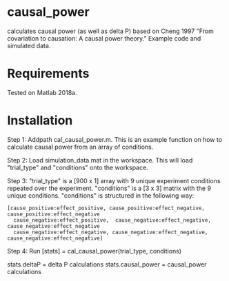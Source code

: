 # causal_power
calculates causal power (as well as delta P) based on Cheng 1997 "From covariation to causation: A causal power theory."
Example code and simulated data.

# Requirements
Tested on Matlab 2018a.

# Installation
Step 1: Addpath cal_causal_power.m. This is an example function on how to calculate causal power from an array of conditions. 

Step 2: Load simulation_data.mat in the workspace. This will load "trial_type" and "conditions" onto the workspace.

Step 3: "trial_type" is a [900 x 1] array with 9 unique experiment conditions repeated over the experiment. "conditions" is a [3 x 3] matrix with the 9 unique conditions. "conditions" is structured in the following way:

    [cause_positive:effect_positive, cause_positive:effect_negative, cause_positive:effect_negative
      cause_negative:effect_positive,  cause_negative:effect_negative, cause_negative:effect_negative
      cause_negative:effect_negative, cause_negative:effect_negative, cause_negative:effect_negative]
      
Step 4: Run [stats] = cal_causal_power(trial_type, conditions)

stats.deltaP = delta P calculations 
stats.causal_power = causal_power calculations
